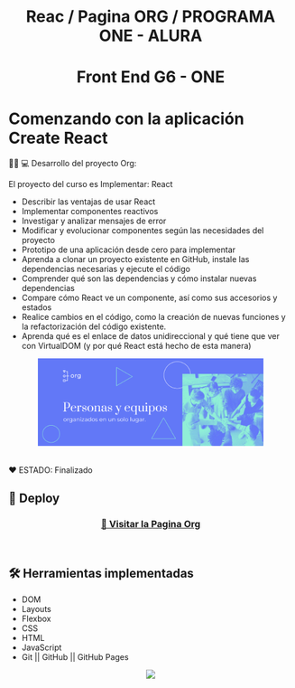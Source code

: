 <h1 align="center"> Reac / Pagina ORG / PROGRAMA ONE - ALURA </h1>

 <h1 align="center"> Front End G6 - ONE </h1>

# Comenzando con la aplicación Create React


👩‍💻 💻 Desarrollo del proyecto Org:   

El proyecto del curso es Implementar: React
* Describir las ventajas de usar React
* Implementar componentes reactivos
* Investigar y analizar mensajes de error
* Modificar y evolucionar componentes según las necesidades del proyecto
* Prototipo de una aplicación desde cero para implementar
* Aprenda a clonar un proyecto existente en GitHub, instale las dependencias necesarias y ejecute el código
* Comprender qué son las dependencias y cómo instalar nuevas dependencias
* Compare cómo React ve un componente, así como sus accesorios y estados
* Realice cambios en el código, como la creación de nuevas funciones y la refactorización del código existente.
* Aprenda qué es el enlace de datos unidireccional y qué tiene que ver con VirtualDOM (y por qué React está hecho de esta manera)


<p align="center" >
     <img width="400" heigth="200" src="public/img/header.png">
     
</p>


</p>

<br />
  ❤️ ESTADO: Finalizado
<br />

## 🔎 Deploy
<div align="center">
  <h3>
    <a href="public/img/header.png" >
      🔗 Visitar la Pagina Org
    </a>
</div>
<br />

## 🛠️ Herramientas implementadas 
  - DOM
  - Layouts
  - Flexbox
  - CSS
  - HTML
  - JavaScript
  - Git || GitHub || GitHub Pages


<div align="center">
    <a href="https://skillicons.dev">
      <img src="https://skillicons.dev/icons?i=flexbox,layouts,css,html,js,git,github,figma" />
    </a>
</div>
<br />

<br />
